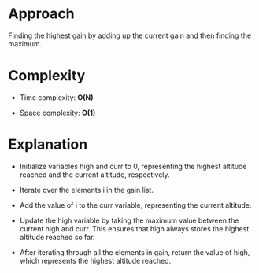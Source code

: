 # Approach
 
Finding the highest gain by adding up the current gain and then finding the maximum.
# Complexity

- Time complexity: **O(N)**

- Space complexity: **O(1)**

# Explanation

- Initialize variables high and curr to 0, representing the highest altitude reached and the current altitude, respectively.

- Iterate over the elements i in the gain list.

- Add the value of i to the curr variable, representing the current altitude.

- Update the high variable by taking the maximum value between the current high and curr. This ensures that high always stores the highest altitude reached so far.

- After iterating through all the elements in gain, return the value of high, which represents the highest altitude reached.
